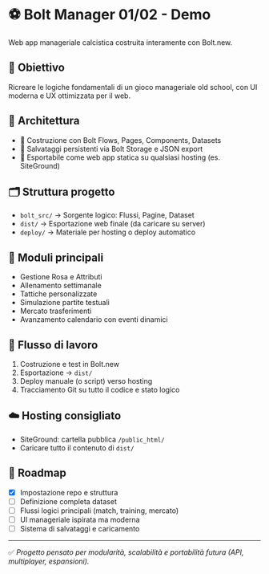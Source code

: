 # ⚽ Bolt Manager 01/02 - Demo

Web app manageriale calcistica costruita interamente con Bolt.new.

## 🚀 Obiettivo
Ricreare le logiche fondamentali di un gioco manageriale old school, con UI moderna e UX ottimizzata per il web.

## 📐 Architettura
- 🔧 Costruzione con Bolt Flows, Pages, Components, Datasets
- 💾 Salvataggi persistenti via Bolt Storage e JSON export
- 🔗 Esportabile come web app statica su qualsiasi hosting (es. SiteGround)

## 🗂️ Struttura progetto
- `bolt_src/` → Sorgente logico: Flussi, Pagine, Dataset
- `dist/` → Esportazione web finale (da caricare su server)
- `deploy/` → Materiale per hosting o deploy automatico

## 🧱 Moduli principali
- Gestione Rosa e Attributi
- Allenamento settimanale
- Tattiche personalizzate
- Simulazione partite testuali
- Mercato trasferimenti
- Avanzamento calendario con eventi dinamici

## 🔄 Flusso di lavoro
1. Costruzione e test in Bolt.new
2. Esportazione → `dist/`
3. Deploy manuale (o script) verso hosting
4. Tracciamento Git su tutto il codice e stato logico

## ☁️ Hosting consigliato
- SiteGround: cartella pubblica `/public_html/`
- Caricare tutto il contenuto di `dist/`

## 📅 Roadmap
- [x] Impostazione repo e struttura
- [ ] Definizione completa dataset
- [ ] Flussi logici principali (match, training, mercato)
- [ ] UI manageriale ispirata ma moderna
- [ ] Sistema di salvataggi e caricamento

---

✅ *Progetto pensato per modularità, scalabilità e portabilità futura (API, multiplayer, espansioni).*
